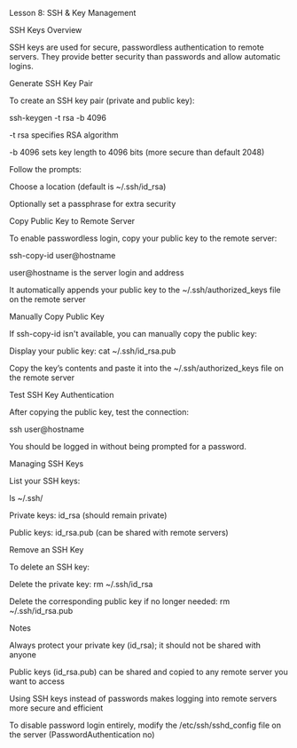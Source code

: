 Lesson 8: SSH & Key Management

SSH Keys Overview

SSH keys are used for secure, passwordless authentication to remote servers. They provide better security than passwords and allow automatic logins.

Generate SSH Key Pair

To create an SSH key pair (private and public key):

ssh-keygen -t rsa -b 4096

-t rsa specifies RSA algorithm

-b 4096 sets key length to 4096 bits (more secure than default 2048)

Follow the prompts:

Choose a location (default is ~/.ssh/id_rsa)

Optionally set a passphrase for extra security

Copy Public Key to Remote Server

To enable passwordless login, copy your public key to the remote server:

ssh-copy-id user@hostname

user@hostname is the server login and address

It automatically appends your public key to the ~/.ssh/authorized_keys file on the remote server

Manually Copy Public Key

If ssh-copy-id isn't available, you can manually copy the public key:

Display your public key:
cat ~/.ssh/id_rsa.pub

Copy the key’s contents and paste it into the ~/.ssh/authorized_keys file on the remote server

Test SSH Key Authentication

After copying the public key, test the connection:

ssh user@hostname

You should be logged in without being prompted for a password.

Managing SSH Keys

List your SSH keys:

ls ~/.ssh/

Private keys: id_rsa (should remain private)

Public keys: id_rsa.pub (can be shared with remote servers)

Remove an SSH Key

To delete an SSH key:

Delete the private key:
rm ~/.ssh/id_rsa

Delete the corresponding public key if no longer needed:
rm ~/.ssh/id_rsa.pub

Notes

Always protect your private key (id_rsa); it should not be shared with anyone

Public keys (id_rsa.pub) can be shared and copied to any remote server you want to access

Using SSH keys instead of passwords makes logging into remote servers more secure and efficient

To disable password login entirely, modify the /etc/ssh/sshd_config file on the server (PasswordAuthentication no)